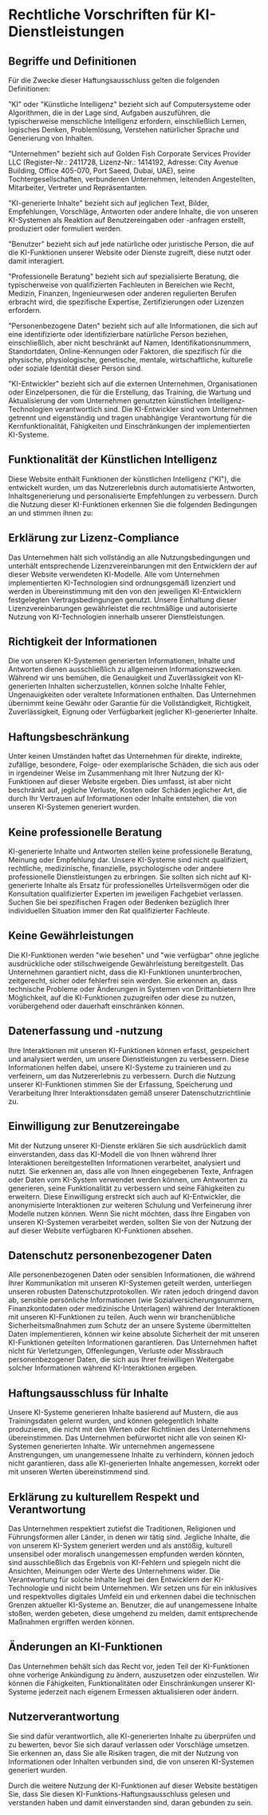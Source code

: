 # Rechtliche Vorschriften für KI-Dienstleistungen

## Begriffe und Definitionen

Für die Zwecke dieser Haftungsausschluss gelten die folgenden Definitionen:

"KI" oder "Künstliche Intelligenz" bezieht sich auf Computersysteme oder Algorithmen, die in der Lage sind, Aufgaben auszuführen, die typischerweise menschliche Intelligenz erfordern, einschließlich Lernen, logisches Denken, Problemlösung, Verstehen natürlicher Sprache und Generierung von Inhalten.

"Unternehmen" bezieht sich auf Golden Fish Corporate Services Provider LLC (Register-Nr.: 2411728, Lizenz-Nr.: 1414192, Adresse: City Avenue Building, Office 405-070, Port Saeed, Dubai, UAE), seine Tochtergesellschaften, verbundenen Unternehmen, leitenden Angestellten, Mitarbeiter, Vertreter und Repräsentanten.

"KI-generierte Inhalte" bezieht sich auf jeglichen Text, Bilder, Empfehlungen, Vorschläge, Antworten oder andere Inhalte, die von unseren KI-Systemen als Reaktion auf Benutzereingaben oder -anfragen erstellt, produziert oder formuliert werden.

"Benutzer" bezieht sich auf jede natürliche oder juristische Person, die auf die KI-Funktionen unserer Website oder Dienste zugreift, diese nutzt oder damit interagiert.

"Professionelle Beratung" bezieht sich auf spezialisierte Beratung, die typischerweise von qualifizierten Fachleuten in Bereichen wie Recht, Medizin, Finanzen, Ingenieurwesen oder anderen regulierten Berufen erbracht wird, die spezifische Expertise, Zertifizierungen oder Lizenzen erfordern.

"Personenbezogene Daten" bezieht sich auf alle Informationen, die sich auf eine identifizierte oder identifizierbare natürliche Person beziehen, einschließlich, aber nicht beschränkt auf Namen, Identifikationsnummern, Standortdaten, Online-Kennungen oder Faktoren, die spezifisch für die physische, physiologische, genetische, mentale, wirtschaftliche, kulturelle oder soziale Identität dieser Person sind.

"KI-Entwickler" bezieht sich auf die externen Unternehmen, Organisationen oder Einzelpersonen, die für die Erstellung, das Training, die Wartung und Aktualisierung der vom Unternehmen genutzten künstlichen Intelligenz-Technologien verantwortlich sind. Die KI-Entwickler sind vom Unternehmen getrennt und eigenständig und tragen unabhängige Verantwortung für die Kernfunktionalität, Fähigkeiten und Einschränkungen der implementierten KI-Systeme.

## Funktionalität der Künstlichen Intelligenz

Diese Website enthält Funktionen der künstlichen Intelligenz ("KI"), die entwickelt wurden, um das Nutzererlebnis durch automatisierte Antworten, Inhaltsgenerierung und personalisierte Empfehlungen zu verbessern. Durch die Nutzung dieser KI-Funktionen erkennen Sie die folgenden Bedingungen an und stimmen ihnen zu:

## Erklärung zur Lizenz-Compliance

Das Unternehmen hält sich vollständig an alle Nutzungsbedingungen und unterhält entsprechende Lizenzvereinbarungen mit den Entwicklern der auf dieser Website verwendeten KI-Modelle. Alle vom Unternehmen implementierten KI-Technologien sind ordnungsgemäß lizenziert und werden in Übereinstimmung mit den von den jeweiligen KI-Entwicklern festgelegten Vertragsbedingungen genutzt. Unsere Einhaltung dieser Lizenzvereinbarungen gewährleistet die rechtmäßige und autorisierte Nutzung von KI-Technologien innerhalb unserer Dienstleistungen.

## Richtigkeit der Informationen

Die von unseren KI-Systemen generierten Informationen, Inhalte und Antworten dienen ausschließlich zu allgemeinen Informationszwecken. Während wir uns bemühen, die Genauigkeit und Zuverlässigkeit von KI-generierten Inhalten sicherzustellen, können solche Inhalte Fehler, Ungenauigkeiten oder veraltete Informationen enthalten. Das Unternehmen übernimmt keine Gewähr oder Garantie für die Vollständigkeit, Richtigkeit, Zuverlässigkeit, Eignung oder Verfügbarkeit jeglicher KI-generierter Inhalte.

## Haftungsbeschränkung

Unter keinen Umständen haftet das Unternehmen für direkte, indirekte, zufällige, besondere, Folge- oder exemplarische Schäden, die sich aus oder in irgendeiner Weise im Zusammenhang mit Ihrer Nutzung der KI-Funktionen auf dieser Website ergeben. Dies umfasst, ist aber nicht beschränkt auf, jegliche Verluste, Kosten oder Schäden jeglicher Art, die durch Ihr Vertrauen auf Informationen oder Inhalte entstehen, die von unseren KI-Systemen generiert wurden.

## Keine professionelle Beratung

KI-generierte Inhalte und Antworten stellen keine professionelle Beratung, Meinung oder Empfehlung dar. Unsere KI-Systeme sind nicht qualifiziert, rechtliche, medizinische, finanzielle, psychologische oder andere professionelle Dienstleistungen zu erbringen. Sie sollten sich nicht auf KI-generierte Inhalte als Ersatz für professionelles Urteilsvermögen oder die Konsultation qualifizierter Experten im jeweiligen Fachgebiet verlassen. Suchen Sie bei spezifischen Fragen oder Bedenken bezüglich Ihrer individuellen Situation immer den Rat qualifizierter Fachleute.

## Keine Gewährleistungen

Die KI-Funktionen werden "wie besehen" und "wie verfügbar" ohne jegliche ausdrückliche oder stillschweigende Gewährleistung bereitgestellt. Das Unternehmen garantiert nicht, dass die KI-Funktionen ununterbrochen, zeitgerecht, sicher oder fehlerfrei sein werden. Sie erkennen an, dass technische Probleme oder Änderungen in Systemen von Drittanbietern Ihre Möglichkeit, auf die KI-Funktionen zuzugreifen oder diese zu nutzen, vorübergehend oder dauerhaft einschränken können.

## Datenerfassung und -nutzung

Ihre Interaktionen mit unseren KI-Funktionen können erfasst, gespeichert und analysiert werden, um unsere Dienstleistungen zu verbessern. Diese Informationen helfen dabei, unsere KI-Systeme zu trainieren und zu verfeinern, um das Nutzererlebnis zu verbessern. Durch die Nutzung unserer KI-Funktionen stimmen Sie der Erfassung, Speicherung und Verarbeitung Ihrer Interaktionsdaten gemäß unserer Datenschutzrichtlinie zu.

## Einwilligung zur Benutzereingabe

Mit der Nutzung unserer KI-Dienste erklären Sie sich ausdrücklich damit einverstanden, dass das KI-Modell die von Ihnen während Ihrer Interaktionen bereitgestellten Informationen verarbeitet, analysiert und nutzt. Sie erkennen an, dass alle von Ihnen eingegebenen Texte, Anfragen oder Daten vom KI-System verwendet werden können, um Antworten zu generieren, seine Funktionalität zu verbessern und seine Fähigkeiten zu erweitern. Diese Einwilligung erstreckt sich auch auf KI-Entwickler, die anonymisierte Interaktionen zur weiteren Schulung und Verfeinerung ihrer Modelle nutzen können. Wenn Sie nicht möchten, dass Ihre Eingaben von unseren KI-Systemen verarbeitet werden, sollten Sie von der Nutzung der auf dieser Website verfügbaren KI-Funktionen absehen.

## Datenschutz personenbezogener Daten

Alle personenbezogenen Daten oder sensiblen Informationen, die während Ihrer Kommunikation mit unseren KI-Systemen geteilt werden, unterliegen unseren robusten Datenschutzprotokollen. Wir raten jedoch dringend davon ab, sensible persönliche Informationen (wie Sozialversicherungsnummern, Finanzkontodaten oder medizinische Unterlagen) während der Interaktionen mit unseren KI-Funktionen zu teilen. Auch wenn wir branchenübliche Sicherheitsmaßnahmen zum Schutz der an unsere Systeme übermittelten Daten implementieren, können wir keine absolute Sicherheit der mit unseren KI-Funktionen geteilten Informationen garantieren. Das Unternehmen haftet nicht für Verletzungen, Offenlegungen, Verluste oder Missbrauch personenbezogener Daten, die sich aus Ihrer freiwilligen Weitergabe solcher Informationen während KI-Interaktionen ergeben.

## Haftungsausschluss für Inhalte

Unsere KI-Systeme generieren Inhalte basierend auf Mustern, die aus Trainingsdaten gelernt wurden, und können gelegentlich Inhalte produzieren, die nicht mit den Werten oder Richtlinien des Unternehmens übereinstimmen. Das Unternehmen befürwortet nicht alle von seinen KI-Systemen generierten Inhalte. Wir unternehmen angemessene Anstrengungen, um unangemessene Inhalte zu verhindern, können jedoch nicht garantieren, dass alle KI-generierten Inhalte angemessen, korrekt oder mit unseren Werten übereinstimmend sind.

## Erklärung zu kulturellem Respekt und Verantwortung

Das Unternehmen respektiert zutiefst die Traditionen, Religionen und Führungsformen aller Länder, in denen wir tätig sind. Jegliche Inhalte, die von unserem KI-System generiert werden und als anstößig, kulturell unsensibel oder moralisch unangemessen empfunden werden könnten, sind ausschließlich das Ergebnis von KI-Fehlern und spiegeln nicht die Ansichten, Meinungen oder Werte des Unternehmens wider. Die Verantwortung für solche Inhalte liegt bei den Entwicklern der KI-Technologie und nicht beim Unternehmen. Wir setzen uns für ein inklusives und respektvolles digitales Umfeld ein und erkennen dabei die technischen Grenzen aktueller KI-Systeme an. Benutzer, die auf unangemessene Inhalte stoßen, werden gebeten, diese umgehend zu melden, damit entsprechende Maßnahmen ergriffen werden können.

## Änderungen an KI-Funktionen

Das Unternehmen behält sich das Recht vor, jeden Teil der KI-Funktionen ohne vorherige Ankündigung zu ändern, auszusetzen oder einzustellen. Wir können die Fähigkeiten, Funktionalitäten oder Einschränkungen unserer KI-Systeme jederzeit nach eigenem Ermessen aktualisieren oder ändern.

## Nutzerverantwortung

Sie sind dafür verantwortlich, alle KI-generierten Inhalte zu überprüfen und zu bewerten, bevor Sie sich darauf verlassen oder Vorschläge umsetzen. Sie erkennen an, dass Sie alle Risiken tragen, die mit der Nutzung von Informationen oder Inhalten verbunden sind, die von unseren KI-Systemen generiert wurden.

Durch die weitere Nutzung der KI-Funktionen auf dieser Website bestätigen Sie, dass Sie diesen KI-Funktions-Haftungsausschluss gelesen und verstanden haben und damit einverstanden sind, daran gebunden zu sein.